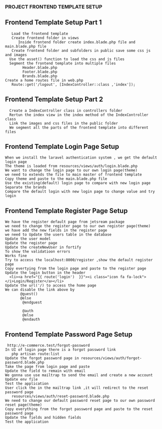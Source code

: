### PROJECT FRONTEND TEMPLATE SETUP

## Frontend Template Setup Part 1
       Load the frontend template 
       Create frontend folder in views 
          Inside frontend folder create index.blade.php file and main.blade.php file
       Create frontend folder and subfolders in public save some css js and images
      Use the asset() function to load the css and js files
      Segment the frontend template into multiple files
            Header.blade.php
            Footer.blade.php
            Brands.blade.php
    Create a home routes file in web.php
       Route::get('/logout', [IndexController::class ,'index']);

## Frontend Template Setup Part 2
      Create a IndexController class in controllers folder
      Rertun the index view in the index method of the IndexController class
      Link the images and css files in the public folder
      We segment all the parts of the frontend template into different files


## Frontend Template Login Page Setup
    When we install the laravel authentication system , we get the default login page
    The theme is loaded from resources/views/auth/login.blade.php
    We want to change the login page to our own login page(theme)
    we need to extends the file to main master of frontend template
    Copy theme and paste to the main.blade.php file
    Use the existing(default) login page to compare with new login page
    Separate the brands
    Compare the default login with new login page to change value and try login


## Frontend Template Register Page Setup
    We have the register default page from jetsream package
    we need to change the register page to our own register page(theme)
    we have add the new fields in the register page
    we need to Update the users table in the database
    Update the user model
    Update the register page
    Update the createNewUser in fortify 
    To show the validatioon errors
    Works fine
    Try to access the localhost:8000/register ,show the default register page
    Copy evertying from the login page and paste to the register page
    Update the login button in the header
      <li><a href="{{ route('login')  }}"><i class="icon fa fa-lock"></i>Login/Register</a></li>
    Update the url('/) to access the home page
    We can disable the link above by
           @guest()
           @else
            @endguest

            @auth
            @else
            @endauth

## Frontend Template Password Page Setup
     http://e-commerce.test/forgot-password
    In UI of login page there is a forgot password link
       php artisan route:list
    Update the forgot password page in resources/views/auth/forgot-password.blade.php
    Take the page from login page and paste
    Update the field to remain with email
    We gonna use use mailtrap to send the email and create a new account
    Update env file
    Test the application
    User click the in the mailtrap link ,it will redirect to the reset password page
       resources/views/auth/reset-password.blade.php
    We need to change our default password reset page to our own password reset page(theme)
    Copy everything from the forgot password page and paste to the reset password page
    Update the fields and hidden fields
    Test the application
    


